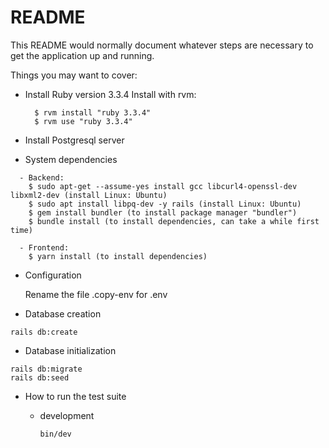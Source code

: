 # README

This README would normally document whatever steps are necessary to get the
application up and running.

Things you may want to cover:

* Install Ruby version 3.3.4
  Install with rvm:
  ```
    $ rvm install "ruby 3.3.4"
    $ rvm use "ruby 3.3.4"
  ```

* Install Postgresql server

* System dependencies
```
  - Backend:
    $ sudo apt-get --assume-yes install gcc libcurl4-openssl-dev libxml2-dev (install Linux: Ubuntu)
    $ sudo apt install libpq-dev -y rails (install Linux: Ubuntu)
    $ gem install bundler (to install package manager "bundler")
    $ bundle install (to install dependencies, can take a while first time)

  - Frontend:
    $ yarn install (to install dependencies)
  ```

* Configuration
  
  Rename the file .copy-env for .env

* Database creation
```
rails db:create
```

* Database initialization
```
rails db:migrate
rails db:seed
```

* How to run the test suite

  * development
    ```
    bin/dev
    ```
